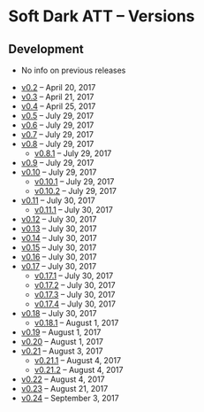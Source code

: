 # Soft Dark ATT – Versions

## Development

* No info on previous releases
- [v0.2](https://github.com/matiboux/Soft-Dark-ATT/releases/tag/v0.2) – April 20, 2017
- [v0.3](https://github.com/matiboux/Soft-Dark-ATT/releases/tag/v0.3) – April 21, 2017
- [v0.4](https://github.com/matiboux/Soft-Dark-ATT/releases/tag/v0.4) – April 25, 2017
- [v0.5](https://github.com/matiboux/Soft-Dark-ATT/releases/tag/v0.5) – July 29, 2017
- [v0.6](https://github.com/matiboux/Soft-Dark-ATT/releases/tag/v0.6) – July 29, 2017
- [v0.7](https://github.com/matiboux/Soft-Dark-ATT/releases/tag/v0.7) – July 29, 2017
- [v0.8](https://github.com/matiboux/Soft-Dark-ATT/releases/tag/v0.8) – July 29, 2017
  * [v0.8.1](https://github.com/matiboux/Soft-Dark-ATT/releases/tag/v0.8.1) – July 29, 2017
- [v0.9](https://github.com/matiboux/Soft-Dark-ATT/releases/tag/v0.9) – July 29, 2017
- [v0.10](https://github.com/matiboux/Soft-Dark-ATT/releases/tag/v0.10) – July 29, 2017
  * [v0.10.1](https://github.com/matiboux/Soft-Dark-ATT/releases/tag/v0.10.1) – July 29, 2017
  * [v0.10.2](https://github.com/matiboux/Soft-Dark-ATT/releases/tag/v0.10.2) – July 29, 2017
- [v0.11](https://github.com/matiboux/Soft-Dark-ATT/releases/tag/v0.11) – July 30, 2017
  * [v0.11.1](https://github.com/matiboux/Soft-Dark-ATT/releases/tag/v0.11.1) – July 30, 2017
- [v0.12](https://github.com/matiboux/Soft-Dark-ATT/releases/tag/v0.12) – July 30, 2017
- [v0.13](https://github.com/matiboux/Soft-Dark-ATT/releases/tag/v0.13) – July 30, 2017
- [v0.14](https://github.com/matiboux/Soft-Dark-ATT/releases/tag/v0.14) – July 30, 2017
- [v0.15](https://github.com/matiboux/Soft-Dark-ATT/releases/tag/v0.15) – July 30, 2017
- [v0.16](https://github.com/matiboux/Soft-Dark-ATT/releases/tag/v0.16) – July 30, 2017
- [v0.17](https://github.com/matiboux/Soft-Dark-ATT/releases/tag/v0.17) – July 30, 2017
  * [v0.17.1](https://github.com/matiboux/Soft-Dark-ATT/releases/tag/v0.17.1) – July 30, 2017
  * [v0.17.2](https://github.com/matiboux/Soft-Dark-ATT/releases/tag/v0.17.2) – July 30, 2017
  * [v0.17.3](https://github.com/matiboux/Soft-Dark-ATT/releases/tag/v0.17.3) – July 30, 2017
  * [v0.17.4](https://github.com/matiboux/Soft-Dark-ATT/releases/tag/v0.17.4) – July 30, 2017
- [v0.18](https://github.com/matiboux/Soft-Dark-ATT/releases/tag/v0.18) – July 30, 2017
  * [v0.18.1](https://github.com/matiboux/Soft-Dark-ATT/releases/tag/v0.18.1) – August 1, 2017
- [v0.19](https://github.com/matiboux/Soft-Dark-ATT/releases/tag/v0.19) – August 1, 2017
- [v0.20](https://github.com/matiboux/Soft-Dark-ATT/releases/tag/v0.20) – August 1, 2017
- [v0.21](https://github.com/matiboux/Soft-Dark-ATT/releases/tag/v0.21) – August 3, 2017
  * [v0.21.1](https://github.com/matiboux/Soft-Dark-ATT/releases/tag/v0.21.1) – August 4, 2017
  * [v0.21.2](https://github.com/matiboux/Soft-Dark-ATT/releases/tag/v0.21.2) – August 4, 2017
- [v0.22](https://github.com/matiboux/Soft-Dark-ATT/releases/tag/v0.22) – August 4, 2017
- [v0.23](https://github.com/matiboux/Soft-Dark-ATT/releases/tag/v0.23) – August 21, 2017
- [v0.24](https://github.com/matiboux/Soft-Dark-ATT/releases/tag/v0.24) – September 3, 2017